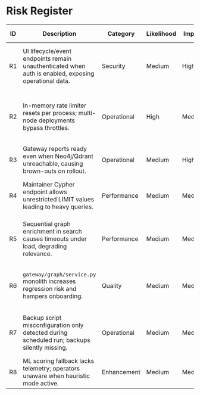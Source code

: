 # Risk Register

| ID | Description | Category | Likelihood | Impact | Mitigation / Owner | Monitoring |
|----|-------------|----------|------------|--------|--------------------|------------|
| R1 | UI lifecycle/event endpoints remain unauthenticated when auth is enabled, exposing operational data. | Security | Medium | High | WP-001 (Platform) | Add auth regression tests & monitor access logs |
| R2 | In-memory rate limiter resets per process; multi-node deployments bypass throttles. | Operational | High | Medium | WP-002 (SRE) | Configure shared backend metrics & alerts on request burst rate |
| R3 | Gateway reports ready even when Neo4j/Qdrant unreachable, causing brown-outs on rollout. | Operational | Medium | High | WP-003 (Platform) | Health dashboards + startup probes |
| R4 | Maintainer Cypher endpoint allows unrestricted LIMIT values leading to heavy queries. | Performance | Medium | Medium | WP-004 (Graph Team) | Alert on high-duration cypher queries |
| R5 | Sequential graph enrichment in search causes timeouts under load, degrading relevance. | Performance | Medium | Medium | WP-005 (Search) | Track search latency histogram, graph warnings |
| R6 | `gateway/graph/service.py` monolith increases regression risk and hampers onboarding. | Quality | Medium | Medium | WP-006 (Platform) | PR checklists + static analysis complexity budget |
| R7 | Backup script misconfiguration only detected during scheduled run; backups silently missing. | Operational | Medium | Medium | WP-007 (SRE) | Health check alerts on backup status gauge |
| R8 | ML scoring fallback lacks telemetry; operators unaware when heuristic mode active. | Enhancement | Medium | Medium | WP-008 (Search) | Add metric alarms and metadata inspection |
